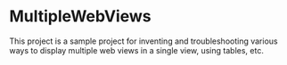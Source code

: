 # MultipleWebViews

This project is a sample project for inventing and troubleshooting various ways to display multiple web views in a single view, using tables, etc.
